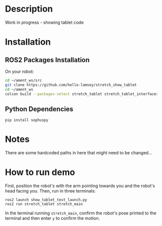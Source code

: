 # Description

Work in progress - showing tablet code

# Installation

## ROS2 Packages Installation

On your robot:

```bash
cd ~/ament_ws/src
git clone https://github.com/hello-lamsey/stretch_show_tablet
cd ~/ament_ws
colcon build --packages-select stretch_tablet stretch_tablet_interfaces
```

## Python Dependencies
`pip install sophuspy`

# Notes

There are some hardcoded paths in here that might need to be changed...

# How to run demo

First, position the robot's with the arm pointing towards you and the robot's head facing you. Then, run in three terminals:

```
ros2 launch show_tablet_test_launch.py
ros2 run stretch_tablet stretch_main
```

In the terminal running `stretch_main`, confirm the robot's pose printed to the terminal and then enter `y` to confirm the motion.